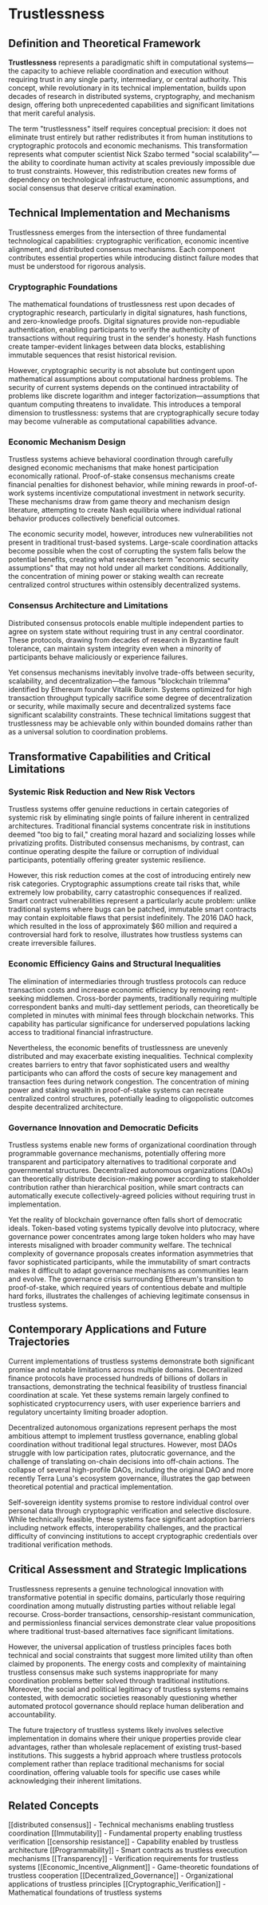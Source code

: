 # Trustlessness

## Definition and Theoretical Framework

**Trustlessness** represents a paradigmatic shift in computational systems—the capacity to achieve reliable coordination and execution without requiring trust in any single party, intermediary, or central authority. This concept, while revolutionary in its technical implementation, builds upon decades of research in distributed systems, cryptography, and mechanism design, offering both unprecedented capabilities and significant limitations that merit careful analysis.

The term "trustlessness" itself requires conceptual precision: it does not eliminate trust entirely but rather redistributes it from human institutions to cryptographic protocols and economic mechanisms. This transformation represents what computer scientist Nick Szabo termed "social scalability"—the ability to coordinate human activity at scales previously impossible due to trust constraints. However, this redistribution creates new forms of dependency on technological infrastructure, economic assumptions, and social consensus that deserve critical examination.

## Technical Implementation and Mechanisms

Trustlessness emerges from the intersection of three fundamental technological capabilities: cryptographic verification, economic incentive alignment, and distributed consensus mechanisms. Each component contributes essential properties while introducing distinct failure modes that must be understood for rigorous analysis.

### Cryptographic Foundations

The mathematical foundations of trustlessness rest upon decades of cryptographic research, particularly in digital signatures, hash functions, and zero-knowledge proofs. Digital signatures provide non-repudiable authentication, enabling participants to verify the authenticity of transactions without requiring trust in the sender's honesty. Hash functions create tamper-evident linkages between data blocks, establishing immutable sequences that resist historical revision.

However, cryptographic security is not absolute but contingent upon mathematical assumptions about computational hardness problems. The security of current systems depends on the continued intractability of problems like discrete logarithm and integer factorization—assumptions that quantum computing threatens to invalidate. This introduces a temporal dimension to trustlessness: systems that are cryptographically secure today may become vulnerable as computational capabilities advance.

### Economic Mechanism Design

Trustless systems achieve behavioral coordination through carefully designed economic mechanisms that make honest participation economically rational. Proof-of-stake consensus mechanisms create financial penalties for dishonest behavior, while mining rewards in proof-of-work systems incentivize computational investment in network security. These mechanisms draw from game theory and mechanism design literature, attempting to create Nash equilibria where individual rational behavior produces collectively beneficial outcomes.

The economic security model, however, introduces new vulnerabilities not present in traditional trust-based systems. Large-scale coordination attacks become possible when the cost of corrupting the system falls below the potential benefits, creating what researchers term "economic security assumptions" that may not hold under all market conditions. Additionally, the concentration of mining power or staking wealth can recreate centralized control structures within ostensibly decentralized systems.

### Consensus Architecture and Limitations

Distributed consensus protocols enable multiple independent parties to agree on system state without requiring trust in any central coordinator. These protocols, drawing from decades of research in Byzantine fault tolerance, can maintain system integrity even when a minority of participants behave maliciously or experience failures.

Yet consensus mechanisms inevitably involve trade-offs between security, scalability, and decentralization—the famous "blockchain trilemma" identified by Ethereum founder Vitalik Buterin. Systems optimized for high transaction throughput typically sacrifice some degree of decentralization or security, while maximally secure and decentralized systems face significant scalability constraints. These technical limitations suggest that trustlessness may be achievable only within bounded domains rather than as a universal solution to coordination problems.

## Transformative Capabilities and Critical Limitations

### Systemic Risk Reduction and New Risk Vectors

Trustless systems offer genuine reductions in certain categories of systemic risk by eliminating single points of failure inherent in centralized architectures. Traditional financial systems concentrate risk in institutions deemed "too big to fail," creating moral hazard and socializing losses while privatizing profits. Distributed consensus mechanisms, by contrast, can continue operating despite the failure or corruption of individual participants, potentially offering greater systemic resilience.

However, this risk reduction comes at the cost of introducing entirely new risk categories. Cryptographic assumptions create tail risks that, while extremely low probability, carry catastrophic consequences if realized. Smart contract vulnerabilities represent a particularly acute problem: unlike traditional systems where bugs can be patched, immutable smart contracts may contain exploitable flaws that persist indefinitely. The 2016 DAO hack, which resulted in the loss of approximately $60 million and required a controversial hard fork to resolve, illustrates how trustless systems can create irreversible failures.

### Economic Efficiency Gains and Structural Inequalities

The elimination of intermediaries through trustless protocols can reduce transaction costs and increase economic efficiency by removing rent-seeking middlemen. Cross-border payments, traditionally requiring multiple correspondent banks and multi-day settlement periods, can theoretically be completed in minutes with minimal fees through blockchain networks. This capability has particular significance for underserved populations lacking access to traditional financial infrastructure.

Nevertheless, the economic benefits of trustlessness are unevenly distributed and may exacerbate existing inequalities. Technical complexity creates barriers to entry that favor sophisticated users and wealthy participants who can afford the costs of secure key management and transaction fees during network congestion. The concentration of mining power and staking wealth in proof-of-stake systems can recreate centralized control structures, potentially leading to oligopolistic outcomes despite decentralized architecture.

### Governance Innovation and Democratic Deficits

Trustless systems enable new forms of organizational coordination through programmable governance mechanisms, potentially offering more transparent and participatory alternatives to traditional corporate and governmental structures. Decentralized autonomous organizations (DAOs) can theoretically distribute decision-making power according to stakeholder contribution rather than hierarchical position, while smart contracts can automatically execute collectively-agreed policies without requiring trust in implementation.

Yet the reality of blockchain governance often falls short of democratic ideals. Token-based voting systems typically devolve into plutocracy, where governance power concentrates among large token holders who may have interests misaligned with broader community welfare. The technical complexity of governance proposals creates information asymmetries that favor sophisticated participants, while the immutability of smart contracts makes it difficult to adapt governance mechanisms as communities learn and evolve. The governance crisis surrounding Ethereum's transition to proof-of-stake, which required years of contentious debate and multiple hard forks, illustrates the challenges of achieving legitimate consensus in trustless systems.

## Contemporary Applications and Future Trajectories

Current implementations of trustless systems demonstrate both significant promise and notable limitations across multiple domains. Decentralized finance protocols have processed hundreds of billions of dollars in transactions, demonstrating the technical feasibility of trustless financial coordination at scale. Yet these systems remain largely confined to sophisticated cryptocurrency users, with user experience barriers and regulatory uncertainty limiting broader adoption.

Decentralized autonomous organizations represent perhaps the most ambitious attempt to implement trustless governance, enabling global coordination without traditional legal structures. However, most DAOs struggle with low participation rates, plutocratic governance, and the challenge of translating on-chain decisions into off-chain actions. The collapse of several high-profile DAOs, including the original DAO and more recently Terra Luna's ecosystem governance, illustrates the gap between theoretical potential and practical implementation.

Self-sovereign identity systems promise to restore individual control over personal data through cryptographic verification and selective disclosure. While technically feasible, these systems face significant adoption barriers including network effects, interoperability challenges, and the practical difficulty of convincing institutions to accept cryptographic credentials over traditional verification methods.

## Critical Assessment and Strategic Implications

Trustlessness represents a genuine technological innovation with transformative potential in specific domains, particularly those requiring coordination among mutually distrusting parties without reliable legal recourse. Cross-border transactions, censorship-resistant communication, and permissionless financial services demonstrate clear value propositions where traditional trust-based alternatives face significant limitations.

However, the universal application of trustless principles faces both technical and social constraints that suggest more limited utility than often claimed by proponents. The energy costs and complexity of maintaining trustless consensus make such systems inappropriate for many coordination problems better solved through traditional institutions. Moreover, the social and political legitimacy of trustless systems remains contested, with democratic societies reasonably questioning whether automated protocol governance should replace human deliberation and accountability.

The future trajectory of trustless systems likely involves selective implementation in domains where their unique properties provide clear advantages, rather than wholesale replacement of existing trust-based institutions. This suggests a hybrid approach where trustless protocols complement rather than replace traditional mechanisms for social coordination, offering valuable tools for specific use cases while acknowledging their inherent limitations.

## Related Concepts

[[distributed consensus]] - Technical mechanisms enabling trustless coordination
[[Immutability]] - Fundamental property enabling trustless verification
[[censorship resistance]] - Capability enabled by trustless architecture
[[Programmability]] - Smart contracts as trustless execution mechanisms
[[Transparency]] - Verification requirements for trustless systems
[[Economic_Incentive_Alignment]] - Game-theoretic foundations of trustless cooperation
[[Decentralized_Governance]] - Organizational applications of trustless principles
[[Cryptographic_Verification]] - Mathematical foundations of trustless systems
